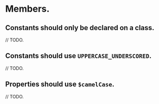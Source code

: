 # Members.

## Constants should only be declared on a class.

// TODO.

## Constants should use `UPPERCASE_UNDERSCORED`.

// TODO.

## Properties should use `$camelCase`.

// TODO.
